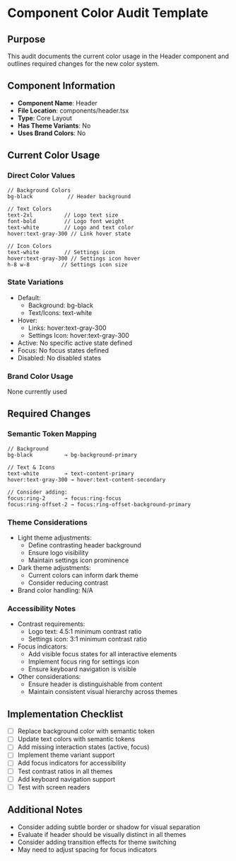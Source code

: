 # Component Color Audit Template

## Purpose

This audit documents the current color usage in the Header component and outlines required changes for the new color system.

## Component Information

- **Component Name**: Header
- **File Location**: components/header.tsx
- **Type**: Core Layout
- **Has Theme Variants**: No
- **Uses Brand Colors**: No

## Current Color Usage

### Direct Color Values

```tsx
// Background Colors
bg-black           // Header background

// Text Colors
text-2xl          // Logo text size
font-bold         // Logo font weight
text-white        // Logo and text color
hover:text-gray-300 // Link hover state

// Icon Colors
text-white        // Settings icon
hover:text-gray-300 // Settings icon hover
h-8 w-8          // Settings icon size
```

### State Variations

- Default:
  - Background: bg-black
  - Text/Icons: text-white
- Hover:
  - Links: hover:text-gray-300
  - Settings Icon: hover:text-gray-300
- Active: No specific active state defined
- Focus: No focus states defined
- Disabled: No disabled states

### Brand Color Usage

None currently used

## Required Changes

### Semantic Token Mapping

```tsx
// Background
bg-black          → bg-background-primary

// Text & Icons
text-white        → text-content-primary
hover:text-gray-300 → hover:text-content-secondary

// Consider adding:
focus:ring-2      → focus:ring-focus
focus:ring-offset-2 → focus:ring-offset-background-primary
```

### Theme Considerations

- Light theme adjustments:
  - Define contrasting header background
  - Ensure logo visibility
  - Maintain settings icon prominence
- Dark theme adjustments:
  - Current colors can inform dark theme
  - Consider reducing contrast
- Brand color handling: N/A

### Accessibility Notes

- Contrast requirements:
  - Logo text: 4.5:1 minimum contrast ratio
  - Settings icon: 3:1 minimum contrast ratio
- Focus indicators:
  - Add visible focus states for all interactive elements
  - Implement focus ring for settings icon
  - Ensure keyboard navigation is visible
- Other considerations:
  - Ensure header is distinguishable from content
  - Maintain consistent visual hierarchy across themes

## Implementation Checklist

- [ ] Replace background color with semantic token
- [ ] Update text colors with semantic tokens
- [ ] Add missing interaction states (active, focus)
- [ ] Implement theme variant support
- [ ] Add focus indicators for accessibility
- [ ] Test contrast ratios in all themes
- [ ] Add keyboard navigation support
- [ ] Test with screen readers

## Additional Notes

- Consider adding subtle border or shadow for visual separation
- Evaluate if header should be visually distinct in all themes
- Consider adding transition effects for theme switching
- May need to adjust spacing for focus indicators
